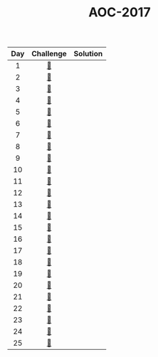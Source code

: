 # <p align="center"> AOC-2017 </p>
<br>

| Day | Challenge | Solution |
|:---:|:---:|:---:|
| 1 | [🎁](https://adventofcode.com/2017/day/1) | [](./src/day01) | 
| 2 | [🎁](https://adventofcode.com/2017/day/2) | [](./src/day02) | 
| 3 | [🎁](https://adventofcode.com/2017/day/3) | [](./src/day03) | 
| 4 | [🎁](https://adventofcode.com/2017/day/4) | [](./src/day04)|
| 5 | [🎁](https://adventofcode.com/2017/day/5) | [](./src/day05) |
| 6 | [🎁](https://adventofcode.com/2017/day/6) | [](./src/day06) |
| 7 | [🎁](https://adventofcode.com/2017/day/7) | [](./src/day07) |
| 8 | [🎁](https://adventofcode.com/2017/day/8) | [](./src/day08) |
| 9 | [🎁](https://adventofcode.com/2017/day/9) | [](./src/day09) |
| 10 | [🎁](https://adventofcode.com/2017/day/10) | [](./src/day10) |
| 11 | [🎁](https://adventofcode.com/2017/day/11) | [](./src/day11) |
| 12 | [🎁](https://adventofcode.com/2017/day/12) | [](./src/day12) |
| 13 | [🎁](https://adventofcode.com/2017/day/13) | [](./src/day13) |
| 14 | [🎁](https://adventofcode.com/2017/day/14) | [](./src/day14) |
| 15 | [🎁](https://adventofcode.com/2017/day/15) | [](./src/day15) |
| 16 | [🎁](https://adventofcode.com/2017/day/16) | [](./src/day16) |
| 17 | [🎁](https://adventofcode.com/2017/day/17) | [](./src/day17) |
| 18 | [🎁](https://adventofcode.com/2017/day/18) | [](./src/day18) |
| 19 | [🎁](https://adventofcode.com/2017/day/19) | [](./src/day19) |
| 20 | [🎁](https://adventofcode.com/2017/day/20) | [](./src/day20) |
| 21 | [🎁](https://adventofcode.com/2017/day/21) | [](./src/day21) |
| 22 | [🎁](https://adventofcode.com/2017/day/22) | [](./src/day22) |
| 23 | [🎁](https://adventofcode.com/2017/day/23) | [](./src/day23) |
| 24 | [🎁](https://adventofcode.com/2017/day/24) | [](./src/day24) |
| 25 | [🎁](https://adventofcode.com/2017/day/25) | [](./src/day25) |
